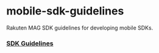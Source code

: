 # mobile-sdk-guidelines
Rakuten MAG SDK guidelines for developing mobile SDKs.

### [SDK Guidelines](sdk-development-guidelines.md)

